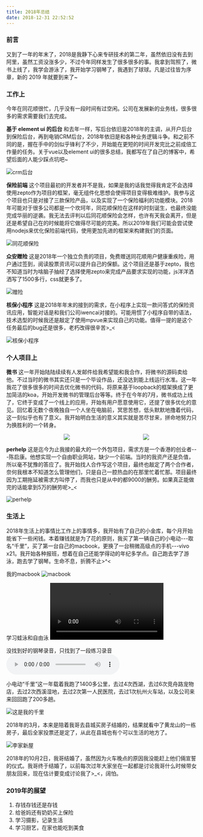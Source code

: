 ```yaml
---
title: 2018年总结
date: 2018-12-31 22:52:52
---
```


### 前言
又到了一年的年末了，2018是我静下心来专研技术的第二年，虽然依旧没有去到阿里，虽然工资没涨多少，不过今年同样发生了很多很多的事。我拿到驾照了，微书上线了，我学会游泳了，我开始学习钢琴了，我遇到了球球。凡是过往皆为序章，新的 2019 年就要到来了~

### 工作上
今年在同花顺很忙，几乎没有一段时间有过空闲。公司在发展新的业务线，很多很多的需求需要我们去完成。

**基于 element ui 的后台**
和去年一样，写后台依旧是2018年的主调，从开户后台到保险后台，再到电销CRM后台，2018年依旧是和各种业务逻辑斗争。和之前不同的是，握在手中的剑似乎锋利了不少，开始能在更短的时间开发完比之前成倍工作量的任务。关于vue以及element ui的很多总结，我都写在了自己的博客中，希望后面的人能少踩点坑吧~

![crm后台](https://file.lantingshucheng.com/1548990199725.png)

**保险前端**
这个项目最初的开发者并不是我，如果是我的话我觉得我肯定不会选择使用zepto作为项目的框架，毫无组件化思想会使得项目变得极难维护。我参与这个项目也只是对接了三款保险产品，以及实现了一个保险福利的功能模块。2018年可能对于很多公司都是一个坎坷年，同花顺保险在这样的时刻诞生，也最终没能完成华丽的逆袭。我无法去评判以后同花顺保险会怎样，也许有天我会离开，但是还是希望自己在的时候能将它做得尽可能的完美。所以2019年我们可能会尝试使用nodejs来优化保险前端代码，使用更加先进的框架来构建我们的页面。

![同花顺保险](https://file.lantingshucheng.com/1548990561831.png)

**众安赠险**
这是2018年一个独立负责的项目，免费赠送同花顺用户健康重疾险，用户通过签到，阅读股票资讯可以提升自己的保额。这个项目还是基于zepto，我也不知道当时为啥脑子抽经了选择使用zepto来完成产品要求实现的功能，js洋洋洒洒写了1500多行，css就更多了。

![赠险](https://file.lantingshucheng.com/1548990646551.png)


**核保小程序**
这是2018年年末的接到的需求，在小程序上实现一款问答式的保险资讯应用，智能对话是和我们公司iwencai对接的。可能用惯了小程序自带的语法，技术选型的时候我还是敲定了使用mpvue来实现自己的功能。值得一提的是这个任务最后的bug还是很多，老朽改得很辛苦>_<

![核保小程序](https://file.lantingshucheng.com/1548990825318.png)


### 个人项目上
**微书**
这一年开始陆陆续续有人发邮件给我希望能和我合作，将微书的源码卖给他。不过当时的微书其实还只是一个毕设作品，还没达到能上线运行水准。这一年我花了很多很多的时间去优化微书的代码，将原来基于loopback的框架换成了更加简洁的koa，开始开发微书的管理后台等等。终于在今年的7月，微书成功上线了，它终于变成了一个线上的应用，开始有用户愿意使用它，还提了很多优化的意见。回忆着无数个夜晚独自一个人坐在电脑前，冥思苦想，低头默默地撸着代码，这一刻似乎也有了意义。我开始明白生活的意义其实就是苦尽甘来，拼命地努力只为换胜利的一个转身。
<div style="display: flex; flex-flow: row nowrap; justify-content: center; align-items: center; width: 100%; overflow-x: auto; letter-spacing: 10px">
    <img style="flex: 1; margin-right: 10px; min-width: 200px" src="https://file.lantingshucheng.com/1548990964344.jpeg" />
    <img style="flex: 1; margin-right: 10px; min-width: 200px" src="https://file.lantingshucheng.com/1548990961838.jpeg" />
    <img style="flex: 1; min-width: 200px" src="https://file.lantingshucheng.com/1548990959398.jpeg" />
</div>

**perhelp**
这是迄今为止我接的最大的一个外包项目，需求方是一个香港的创业者---陈启康。他想实现一个自由职业网站，缺少一个前端。当时的我资产还是负值，所以毫不犹豫的答应了。我开始找人合作写这个项目，最终也敲定了两个合作者，奈何我根本不知道怎么管理他们，只是自己一腔热血的在那里忙着忙那。项目最终因为工期拖延被需求方叫停了，而我也只是从中的都9000的酬劳。如果真正能做完的话能拿到5万的酬劳呢>_<

![perhelp](https://file.lantingshucheng.com/1548991365197.png)

### 生活上
2018年生活上的事情比工作上的事情多，我开始有了自己的小金库，每个月开始能省下一些闲钱。本着赚钱就是为了花的原则，我买了第一辆自己的小电动---取名“千里”，买了第一台自己的macbook，更换了一台稍微高级点的手机---vivo x21。我开始各种报班，想着在自己还能学得动的年纪多学点。自己跑去学了游泳，跑去学了钢琴。生命不息，折腾不止>^<

我的macbook
![macbook](https://file.lantingshucheng.com/1548997199619.jpeg)

学习蛙泳和自由泳
<video src="https://file.lantingshucheng.com/1548996676146.mp4" controls></video>

没找到好的钢琴录音，只找到了一段练习录音
<audio src="https://file.lantingshucheng.com/1548996316939.m4a" controls></audio>

小电动“千里”这一年载着我跑了1400多公里，去过4次西湖，去过6次竞舟路宠物店，去过2次西溪湿地，去过2次第一人民医院，去过1次杭州火车站，以及公司来来回回跑了200多趟。

![这是我的千里](https://file.lantingshucheng.com/1548996507610.png)

2018年的3月，本来是陪着我哥去县城买房子结婚的，结果就看中了黄龙山的一栋房子，最后全家投票还是定了，从此在县城也有个可以生活的地方了。

![李家新屋](https://file.lantingshucheng.com/1548996546995.png)

2018年的10月2日，我哥结婚了，虽然因为火车晚点的原因我没能赶上他们倆宣誓的仪式。我哥终于结婚了，以前每次过年大家坐在一起都是讨论我哥什么时候带女朋友回来，现在估计要变成讨论我了>_<，阔怕。

<!-- 2018年的10月9日遇到了球球，很巧是不？难以置信是不？那就对了，哈哈哈~，我不知道未来的我们会怎样，不过我希望在此之前的每一天我都对她投之以桃报之以李，回馈她的每一份好，每一份温暖。 -->

### 2019年的展望
1. 存钱存钱还是存钱
2. 给爸妈还有奶奶买上保险
3. 学习摄影，记录生活
4. 学习厨艺，在家也能吃到美食



